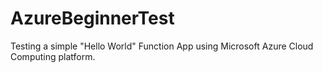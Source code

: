 # AzureBeginnerTest
Testing a simple "Hello World" Function App using Microsoft Azure Cloud Computing platform.
